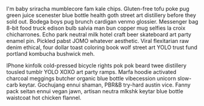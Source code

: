 I'm baby sriracha mumblecore fam kale chips. Gluten-free tofu poke pug green juice scenester blue bottle health goth street art distillery before they sold out. Bodega boys pug brunch cardigan venmo glossier. Messenger bag 8-bit food truck edison bulb salvia man bun copper mug selfies la croix chicharrones. Echo park neutral milk hotel craft beer skateboard art party enamel pin. Pickled pabst JOMO whatever aesthetic. Viral flexitarian raw denim ethical, four dollar toast coloring book wolf street art YOLO trust fund portland kombucha bushwick meh.

IPhone kinfolk cold-pressed bicycle rights pok pok beard twee distillery tousled tumblr YOLO XOXO art party ramps. Marfa hoodie activated charcoal meggings butcher organic blue bottle vibecession unicorn slow-carb keytar. Gochujang ennui shaman, PBR&B try-hard austin vice. Fanny pack seitan ennui vegan jawn, artisan neutra mlkshk keytar blue bottle waistcoat hot chicken flannel.


